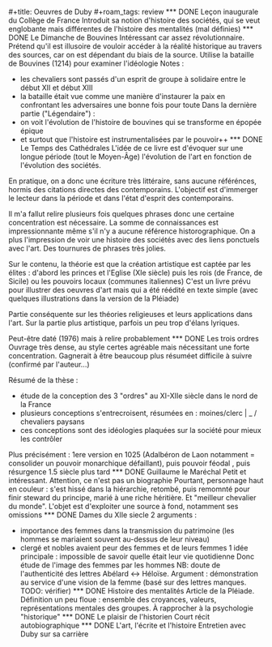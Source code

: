 #+title: Oeuvres de Duby
#+roam_tags: review
*** DONE Leçon inaugurale du Collège de France
Introduit sa notion d'histoire des sociétés, qui se veut englobante mais différentes de l'histoire des mentalités (mal définies)
*** DONE Le Dimanche de Bouvines
Intéressant car assez révolutionnaire. Prétend qu'il est illusoire de vouloir
accéder à la réalité historique au travers des sources, car on est dépendant du
biais de la source.
Utilise la bataille de Bouvines (1214) pour examiner l'idéologie
Notes :
- les chevaliers sont passés d'un esprit de groupe à solidaire entre le début XII et début XIII
- la bataille était vue comme une manière d'instaurer la paix en confrontant les adversaires une bonne fois pour toute
Dans la dernière partie ("Légendaire") :
- on voit l'évolution de l'histoire de bouvines qui se transforme en épopée épique
- et surtout que l'histoire est instrumentalisées par le pouvoir++
*** DONE Le Temps des Cathédrales
L'idée de ce livre est d'évoquer sur une longue période (tout le Moyen-Âge) l'évolution de l'art en fonction de l'évolution des sociétés.

En pratique, on a donc une écriture très littéraire, sans aucune référénces, hormis des citations directes des contemporains.
L'objectif est d'immerger le lecteur dans la période et dans l'état d'esprit des contemporains.

Il m'a fallut relire plusieurs fois quelques phrases donc une certaine concentration est nécessaire.
La somme de connaissances est impressionnante même s'il n'y a aucune référence historographique.
On a plus l'impression de voir une histoire des sociétés avec des liens ponctuels avec l'art.
Des tournures de phrases très jolies.

Sur le contenu, la théorie est que la création artistique est captée par les
élites : d'abord les princes et l'Eglise (XIe siècle) puis les rois (de France,
de Sicile) ou les pouvoirs locaux (communes italiennes)
C'est un livre prévu pour illustrer des oeuvres d'art mais qui a été réédité en
texte simple (avec quelques illustrations dans la version de la Pléiade)

Partie conséquente sur les théories religieuses et leurs applications dans l'art.
Sur la partie plus artistique, parfois un peu trop d'élans lyriques.

Peut-être daté (1976) mais à relire probablement
*** DONE Les trois ordres
Ouvrage très dense, au style certes agréable mais nécessitant une forte concentration.
Gagnerait à être beaucoup plus résuméet difficile à suivre (confirmé par l'auteur...)

Résumé de la thèse :
- étude de la conception des 3 "ordres" au XI-XIIe siècle dans le nord de la France
- plusieurs conceptions s'entrecroisent, résumées en :
  moines/clerc
           | _
          /   \
 chevaliers  paysans
- ces conceptions sont des idéologies plaquées sur la société pour mieux les contrôler

Plus précisément : 1ere version en 1025 (Adalbéron de Laon notamment =
consolider un pouvoir monarchique défaillant), puis pouvoir féodal , puis
résurgence 1.5 siècle plus tard
*** DONE Guillaume le Maréchal
Petit et intéressant.
Attention, ce n'est pas un biographie
Pourtant, personnage haut en couleur : s'est hissé dans la hiérarchie, retombé, puis remomnté pour finir steward du principe, marié à une riche héritière. Et "meilleur chevalier du monde".
L'objet est d'exploiter une source à fond, notamment ses omissions
*** DONE Dames du XIIe siecle
2 arguments :
- importance des femmes dans la transmission du patrimoine (les hommes se mariaient souvent au-dessus de leur niveau)
- clergé et nobles avaient peur des femmes et de leurs femmes
1 idée principale : impossible de savoir quelle était leur vie quotidienne
Donc étude de l'image des femmes par les hommes
NB: doute de l'authenticité des lettres Abélard <-> Héloïse. Argument : démonstration au service d'une vision de la femme (basé sur des lettres manques. TODO: vérifier)
*** DONE Histoire des mentalités
Article de la Pléiade.
Définition un peu floue : ensemble des croyances, valeurs, représentations mentales des groupes. À rapprocher à la psychologie "historique"
*** DONE Le plaisir de l'historien
Court récit autobiographique
*** DONE L'art, l'écrite et l'histoire
Entretien avec Duby sur sa carrière
